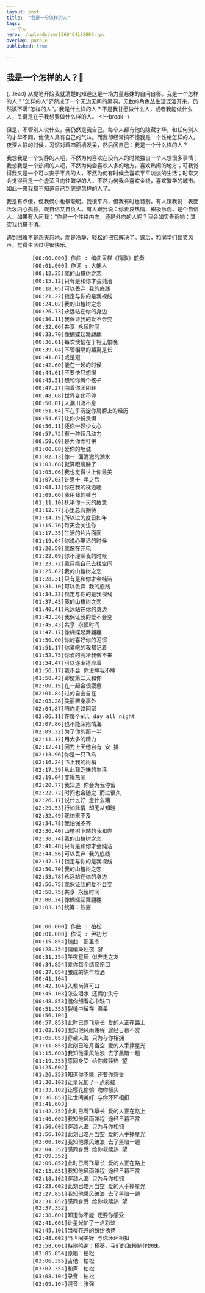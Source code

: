 ```yaml
---
layout: post
title:  "我是一个怎样的人"
tags:
  - 个人
hero: ./uploads/zmr1569464182809.jpg
overlay: purple
published: true

---
```

## 我是一个怎样的人？🤔
{: .lead}
从提笔开始我就清楚的知道这是一场力量悬殊的自问自答。我是一个怎样的人？“怎样的人”俨然成了一个无边无间的黑洞，无数的角色丛生活泛滥开来，仍然填不满“怎样的人”。我是什么样的人？不是我甘愿做什么人，或者我能做什么人，关键是在于我想要做什么样的人。
<!–-break-–>

但是，不管别人说什么，我仍然是我自己。每个人都有他的隐藏才华，和任何别人的才华不同，他使人具有自己的气味。而我却经常搞不懂我是一个性格怎样的人。夜深人静的时候，习惯对着四面墙发呆，然后问自己：我是一个什么样的人？

我想我是一个安静的人吧，不然为何喜欢在没有人的时候独自一个人想很多事情；我想我是一个热闹的人吧，不然为何会喜欢人多的地方，喜欢热闹的地方；可我觉得我又是一个可以安于平凡的人，不然为何有时候会喜欢平平淡淡的生活；时常又会觉得我是一个虚荣且向往繁华的人，不然为何我会喜欢金钱，喜欢繁华的城市。如此一来我都不知道自己到底是怎样的人了。

我是有点傻，但我偶尔也很聪明。我很平凡，但我有时也特别。有人跟我说：表面活泼内心孤独，既自信又自负人。有人跟我说：你善良热情、积极乐观，是个自信人。如果有人问我：“你是一个性格内向，还是外向的人呢？我会如实告诉她：其实我也搞不清。

遇到困难不是怨天怨地，而是冷静、轻松的把它解决了。课后，和同学们谈笑风声，觉得生活过得很快乐。

<!-- 视频云 -->
<div id="player"></div>
<script type="text/javascript" src="https://player.dogecloud.com/js/loader"></script>
<script type="text/javascript">
var player = new DogePlayer({
    container: document.getElementById('player'),
    userId: 779,
    vcode: 'd9d07bdc90063387',
    autoPlay: false
});
</script>


<!-- 左下角浮窗aplayer -->
<link rel="stylesheet" href="https://cdn.bootcss.com/aplayer/1.10.1/APlayer.min.css">
<script src="https://cdn.bootcss.com/aplayer/1.10.1/APlayer.min.js"></script>
<div id="aplayer">
	<pre class="aplayer-lrc-content">
        [00:00.000] 作曲 : 编曲采样《情歌》前奏
		[00:01.000] 作词 : 大能人
		[00:12.35]我的山楂树之恋
		[00:15.12]只有是和你才会纯洁
		[00:18.05]可以丢弃 我的底线
		[00:21.22]锁定与你的是我视线
		[00:24.02]我的山楂树之恋
		[00:26.73]永远站在你的身边
		[00:30.11]我保证我的爱不会变
		[00:32.06]共享 永恒时间
		[00:33.70]像蝴蝶起舞翩翩
		[00:36.61]每次懊恼在于相见恨晚
		[00:39.04]不管相隔的距离是长
		[00:41.67]或是短
		[00:42.60]能在一起的时侯
		[00:44.01]不要快只想慢
		[00:45.51]想和你有个孩子
		[00:47.27]围着你团团转
		[00:48.68]世界变化不停
		[00:50.01]人潮川流不息
		[00:51.64]不在乎沉淀你肩膀上的经历
		[00:54.67]让你少份畏惧
		[00:56.11]还你一颗少女心
		[00:57.72]有一种超凡动力
		[00:59.69]是为你而打拼
		[01:00.88]爱你的坦诚
		[01:02.13]像一 面清澈的湖水
		[01:03.68]就算眼睛肿了
		[01:05.06]我也觉得世上你最美
		[01:07.03]许愿十 年之后
		[01:08.13]你在我的枕边睡
		[01:09.66]我用我的嘴巴
		[01:11.10]抚平你一天的疲惫
		[01:12.77]心里总有期待
		[01:14.15]所以过的度日如年
		[01:15.76]每天会关注你
		[01:17.35]生活的片片面面
		[01:19.04]你说心里话的时候
		[01:20.59]我像在充电
		[01:22.09]你不理睬我的时候
		[01:23.72]我只能自己去找空间
		[01:25.62]我的山楂树之恋
		[01:28.31]只有是和你才会纯洁
		[01:31.10]可以丢弃 我的底线
		[01:34.33]锁定与你的是我视线
		[01:37.43]我的山楂树之恋
		[01:40.41]永远站在你的身边
		[01:43.36]我保证我的爱不会变
		[01:45.43]共享 永恒时间
		[01:47.17]像蝴蝶起舞翩翩
		[01:50.00]你的喜好你的习惯
		[01:51.17]你爱吃的我都记着
		[01:52.75]你爱的高冷我做不来
		[01:54.47]可以逐渐适应着
		[01:56.17]我不会 你没睡我不睡
		[01:58.43]即使第二天和你
		[02:00.15]在一起会很疲惫
		[02:01.84]过的自由自在
		[02:03.28]美丽置身事外
		[02:04.87]陪你走路回家
		[02:06.11]在每个all day all night
		[02:07.86]也不能深陷情海
		[02:09.32]为了你的那一半
		[02:11.12]用太多的精力
		[02:12.41]因为上天他自有 安 排
		[02:13.96]你是一只飞鸟
		[02:16.24]飞上我的树梢
		[02:17.39]从此我乏味的生活
		[02:19.04]变得热闹
		[02:20.77]我知道 你会为我停留
		[02:22.72]时间也会随之 而过很久
		[02:26.17]说什么好 念什么糟
		[02:29.53]行如此情 却无从知晓
		[02:32.49]我怕来不及
		[02:34.78]我怕保不齐
		[02:36.40]山楂树下站的我和你
		[02:38.74]我的山楂树之恋
		[02:41.48]只有是和你才会纯洁
		[02:44.56]可以丢弃 我的底线
		[02:47.71]锁定与你的是我视线
		[02:50.70]我的山楂树之恋
		[02:53.78]永远站在你的身边
		[02:56.75]我保证我的爱不会变
		[02:58.75]共享 永恒时间
		[03:00.24]像蝴蝶起舞翩翩
		[03:03.15]统筹：轶嘉
    </pre>
	<pre class="aplayer-lrc-content">
		[00:00.000] 作曲 : 柏松
		[00:01.000] 作词 : 尹初七
		[00:15.854]编曲：彭圣杰
		[00:28.354]偏偏秉烛夜 游
		[00:31.354]午夜星辰 似奔走之友
		[00:34.854]爱你每个结痂伤口
		[00:37.854]酿成的陈年烈酒
		[00:41.104]
		[00:42.104]入喉尚算可口
		[00:45.103]怎么泪水 还偶尔失守
		[00:48.853]邀你细看心中缺口
		[00:51.353]裂缝中留存 温柔
		[00:56.104]
		[00:57.853]此时已莺飞草长 爱的人正在路上
		[01:02.103]我知他风雨兼程 途经日暮不赏
		[01:05.853]穿越人海 只为与你相拥
		[01:11.853]此刻已皓月当空 爱的人手捧星光
		[01:15.603]我知他乘风破浪 去了黑暗一趟
		[01:19.353]感同身受 给你救赎热 望
		[01:25.602]
		[01:26.353]知道你不能 还要你感受
		[01:30.102]让星光加了一点彩虹
		[01:33.102]让樱花偷偷 吻你额头
		[01:36.853]让世间美好 与你环环相扣
		[01:41.603]
		[01:42.352]此时已莺飞草长 爱的人正在路上
		[01:46.602]我知他风雨兼程 途经日暮不赏
		[01:50.602]穿越人海 只为与你相拥
		[01:56.102]此刻已皓月当空 爱的人手捧星光
		[02:00.102]我知他乘风破浪 去了黑暗一趟
		[02:04.352]感同身受 给你救赎热 望
		[02:09.352]
		[02:09.852]此时已莺飞草长 爱的人正在路上
		[02:13.851]我知他风雨兼程 途经日暮不赏
		[02:18.102]穿越人海 只为与你相拥
		[02:23.602]此刻已皓月当空 爱的人手捧星光
		[02:27.851]我知他乘风破浪 去了黑暗一趟
		[02:31.852]感同身受 给你救赎热 望
		[02:37.352]
		[02:38.601]知道你不能 还要你感受
		[02:41.601]让星光加了一点彩虹
		[02:45.101]当樱花开的纷纷扬扬
		[02:48.602]当世间美好 与你环环相扣
		[02:58.601]特别鸣谢：槿葵，我们的海报制作妹妹。
		[03:05.854]原唱：柏松
		[03:06.355]吉他：柏松
		[03:07.354]和声：柏松
		[03:08.104]录音：柏松
		[03:09.104]混音：张强
	</pre>
</div>
<script>
const ap = new APlayer({
    container: document.getElementById('aplayer'),
    fixed: true,
	lrcType: 2,
	listFolded: false,
    listMaxHeight: 90,
    audio: [
        {
            title: '山楂树之恋',
			author: '程佳佳',
			url: 'http://music.163.com/song/media/outer/url?id=1381755293.mp3',
			pic: 'http://p2.music.126.net/G00sAe86sPi5gFQyuJHU7A==/109951164260611202.jpg',
            theme: '#46718b'
        },
		{
		    title: '世间美好与你环环相扣',
			author: '柏松',
			url: 'http://music.163.com/song/media/outer/url?id=1363948882.mp3',
			pic: 'http://p1.music.126.net/DK1_4sP_339o5rowMdPXdw==/109951164071024476.jpg',
		    theme: '#46718b'
		}
	]
});
</script>